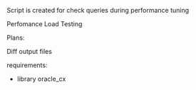 Script is created for check queries during performance tuning 

Perfomance Load Testing

Plans: 

Diff output files

requirements: 
 - library oracle_cx
